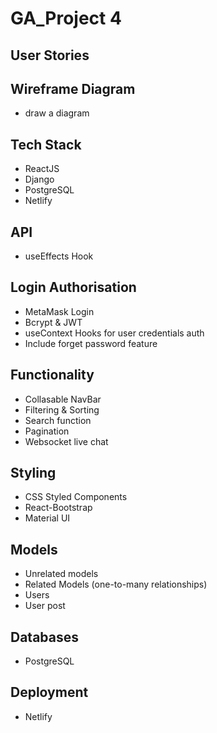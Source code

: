 # GA_Project 4

## User Stories

## Wireframe Diagram
- draw a diagram

## Tech Stack
- ReactJS
- Django 
- PostgreSQL
- Netlify

## API
- useEffects Hook

## Login Authorisation
- MetaMask Login
- Bcrypt & JWT
- useContext Hooks for user credentials auth
- Include forget password feature

## Functionality
- Collasable NavBar
- Filtering & Sorting
- Search function
- Pagination
- Websocket live chat

## Styling
- CSS Styled Components
- React-Bootstrap
- Material UI

## Models
- Unrelated models
- Related Models (one-to-many relationships)
- Users
- User post

## Databases
- PostgreSQL

## Deployment
- Netlify
